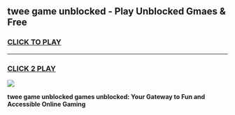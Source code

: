 
## twee game unblocked - Play Unblocked Gmaes & Free
<h3>
<a href="https://news.freeplayer.one?title=twee_game_unblocked&ref=16F">CLICK TO PLAY</a></h3>
<hr>

<h3>
<a href="https://news.freeplayer.one?title=twee_game_unblocked&ref=16F">CLICK 2 PLAY</a>
  
</h3>

<a href="https://news.freeplayer.one?title=twee_game_unblocked&ref=16F/"><img src="https://clearcache.store/games.png"></a>


**twee game unblocked games unblocked: Your Gateway to Fun and Accessible Online Gaming**

